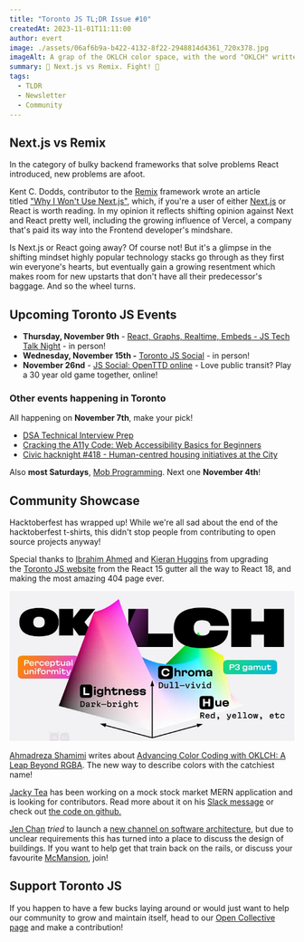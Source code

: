 ```yaml
---
title: "Toronto JS TL;DR Issue #10"
createdAt: 2023-11-01T11:11:00
author: evert
image: ./assets/06af6b9a-b422-4132-8f22-2948814d4361_720x378.jpg
imageAlt: A grap of the OKLCH color space, with the word "OKLCH" written in big black letters. The graph axes show Lightness (dark-bright); Chroma (dull-vivid); and Hue (red, yellow, etc.). On the left there is the words "Perceptual Uniformity" and on the right there is "p3-gamut".
summary: 🎃 Next.js vs Remix. Fight! 🎃
tags:
  - TLDR
  - Newsletter
  - Community
---
```

## Next.js vs Remix

In the category of bulky backend frameworks that solve problems React introduced, new problems are afoot.

Kent C. Dodds, contributor to the [Remix](https://remix.run/) framework wrote an article titled ["Why I Won't Use Next.js"](https://www.epicweb.dev/why-i-wont-use-nextjs), which, if you're a user of either [Next.js](https://nextjs.org/) or React is worth reading. In my opinion it reflects shifting opinion against Next and React pretty well, including the growing influence of Vercel, a company that's paid its way into the Frontend developer's mindshare.

Is Next.js or React going away? Of course not! But it's a glimpse in the shifting mindset highly popular technology stacks go through as they first win everyone's hearts, but eventually gain a growing resentment which makes room for new upstarts that don't have all their predecessor's baggage. And so the wheel turns.

## Upcoming Toronto JS Events

- **Thursday, November 9th** - [React, Graphs, Realtime, Embeds - JS Tech Talk Night](https://guild.host/events/react-graphs-realtime-lcaib9) - in person!
- **Wednesday, November 15th -** [Toronto JS Social](https://guild.host/events/toronto-js-social-in-27ewzx) - in person!
- **November 26nd** - [JS Social: OpenTTD online](https://guild.host/events/js-social-openttd-online-a76bbz) - Love public transit? Play a 30 year old game together, online!

### Other events happening in Toronto

All happening on **November 7th**, make your pick!

- [DSA Technical Interview Prep](https://www.meetup.com/maple-code/events/296263668/)
- [Cracking the A11y Code: Web Accessibility Basics for Beginners](https://www.meetup.com/techtank-to/events/296957170/)
- [Civic hacknight #418 - Human-centred housing initiatives at the City](https://www.meetup.com/civic-tech-toronto/events/297055454/)

Also **most Saturdays**, [Mob Programming](https://www.meetup.com/maple-code/events/297084554/). Next one **November 4th**!

## Community Showcase

Hacktoberfest has wrapped up! While we're all sad about the end of the hacktoberfest t-shirts, this didn't stop people from contributing to open source projects anyway!

Special thanks to [Ibrahim Ahmed](https://www.linkedin.com/in/ibraheemdev/?originalSubdomain=ca) and [Kieran Huggins](https://kieran.ca/) from upgrading the [Toronto JS website](https://torontojs.com/) from the React 15 gutter all the way to React 18, and making the most amazing 404 page ever.

![A grap of the OKLCH color space, with the word "OKLCH" written in big black letters. The graph axes show Lightness (dark-bright); Chroma (dull-vivid); and Hue (red, yellow, etc.). On the left there is the words "Perceptual Uniformity" and on the right there is "p3-gamut".](./assets/06af6b9a-b422-4132-8f22-2948814d4361_720x378.jpg)

[Ahmadreza Shamimi](https://www.linkedin.com/in/ahmadreza-shamimi/?originalSubdomain=ca) writes about [Advancing Color Coding with OKLCH: A Leap Beyond RGBA](https://ahmadrezashamimi.medium.com/advancing-color-coding-with-oklch-a-leap-beyond-rgba-2577d821aba0). The new way to describe colors with the catchiest name!

[Jacky Tea](https://www.linkedin.com/in/jackytea/) has been working on a mock stock market MERN application and is looking for contributors. Read more about it on his [Slack message](https://torontojs.slack.com/archives/C06HNH45U/p1697917393203799) or check out [the code on github.](https://github.com/JackyTea/Mock-Stocks-Collaborative)

[Jen Chan](https://www.jenchan.biz/) *tried* to launch a [new channel on software architecture](https://torontojs.slack.com/archives/C060NFVLW15), but due to unclear requirements this has turned into a place to discuss the design of buildings. If you want to help get that train back on the rails, or discuss your favourite [McMansion](https://en.wikipedia.org/wiki/McMansion), join!

## Support Toronto JS

If you happen to have a few bucks laying around or would just want to help our community to grow and maintain itself, head to our [Open Collective page](https://opencollective.com/torontojs) and make a contribution!
